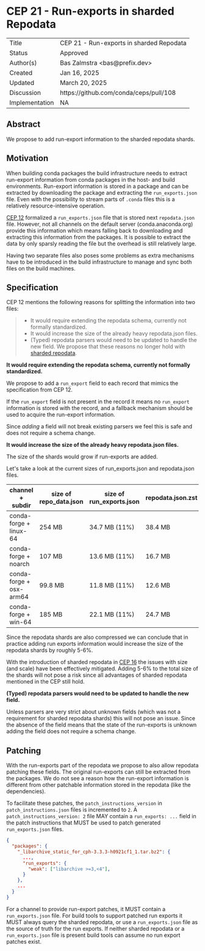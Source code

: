 # CEP 21 - Run-exports in sharded Repodata

<table>
<tr><td> Title </td><td> CEP 21 - Run-exports in sharded Repodata </td></tr>
<tr><td> Status </td><td> Approved </td></tr>
<tr><td> Author(s) </td><td> Bas Zalmstra &lt;bas@prefix.dev&gt;</td></tr>
<tr><td> Created </td><td> Jan 16, 2025</td></tr>
<tr><td> Updated </td><td> March 20, 2025</td></tr>
<tr><td> Discussion </td><td> https://github.com/conda/ceps/pull/108 </td></tr>
<tr><td> Implementation </td><td> NA </td></tr>
</table>

## Abstract

We propose to add run-export information to the sharded repodata shards.

## Motivation

When building conda packages the build infrastructure needs to extract run-export information from conda packages in the host- and build environments.
Run-export information is stored in a package and can be extracted by downloading the package and extracting the `run_exports.json` file.
Even with the possibility to stream parts of `.conda` files this is a relatively resource-intensive operation.

[CEP 12](https://github.com/conda/ceps/blob/main/cep-0012.md) formalized a `run_exports.json` file that is stored next `repodata.json` file.
However, not all channels on the default server (conda.anaconda.org) provide this information which means falling back to downloading and extracting this information from the packages. It is possible to extract the data by only sparsly reading the file but the overhead is still relatively large.

Having two separate files also poses some problems as extra mechanisms have to be introduced in the build infrastructure to manage and sync both files on the build machines.

## Specification

CEP 12 mentions the following reasons for splitting the information into two files:

> * It would require extending the repodata schema, currently not formally standardized.
> * It would increase the size of the already heavy repodata.json files.
> * (Typed) repodata parsers would need to be updated to handle the new field.
We propose that these reasons no longer hold with [sharded repodata](https://github.com/conda/ceps/blob/main/cep-0016.md).

**It would require extending the repodata schema, currently not formally standardized.**

We propose to add a `run_export` field to each record that mimics the specification from CEP 12.

If the `run_export` field is not present in the record it means no `run_export` information is stored with the record, and a fallback mechanism should be used to acquire the run-export information.

Since *adding* a field will not break existing parsers we feel this is safe and does not require a schema change.

**It would increase the size of the already heavy repodata.json files.**

The size of the shards would grow if run-exports are added.

Let's take a look at the current sizes of run_exports.json and repodata.json files.

| channel + subdir | size of repo_data.json | size of run_exports.json | repodata.json.zst | run_exports.json.zst |
|------------------|------------------------|--------------------------|--------------------------|-----------------------------|
| conda-forge + linux-64 | 254 MB | 34.7 MB (11%) | 38.4 MB | 2.2MB (5%) |
| conda-forge + noarch | 107 MB | 13.6 MB (11%) | 16.7 MB | 0.9 MB (5%) |
| conda-forge + osx-arm64 | 99.8 MB | 11.8 MB (11%) | 12.6 MB | 0.8 MB (6%) |
| conda-forge + win-64 | 185 MB | 22.1 MB (11%) | 24.7 MB | 1.4 MB (5%) |

Since the repodata shards are also compressed we can conclude that in practice adding run exports information would increase the size of the repodata shards by roughly 5-6%.

With the introduction of sharded repodata in [CEP 16](https://github.com/conda/ceps/blob/main/cep-0016.md) the issues with size (and scale) have been effectively mitigated. Adding 5-6% to the total size of the shards will not pose a risk since all advantages of sharded repodata mentioned in the CEP still hold.

**(Typed) repodata parsers would need to be updated to handle the new field.**

Unless parsers are very strict about unknown fields (which was not a requirement for sharded repodata shards) this will not pose an issue. Since the absence of the field means that the state of the run-exports is unknown adding the field does not require a schema change.

## Patching

With the run-exports part of the repodata we propose to also allow repodata patching these fields. The original run-exports can still be extracted from the packages. We do not see a reason how the run-export information is different from other patchable information stored in the repodata (like the dependencies).

To facilitate these patches, the `patch_instructions_version` in `patch_instructions.json` files is incremented to `2`. A `patch_instructions_version: 2` file MAY contain a `run_exports: ...` field in the patch instructions that MUST be used to patch generated `run_exports.json` files.

```json
{
  "packages": {
    "_libarchive_static_for_cph-3.3.3-h0921cf1_1.tar.bz2": {
      ...,
      "run_exports": {
        "weak": ["libarchive >=3,<4"],
      }
    },
    ...
  }
}
```

For a channel to provide run-export patches, it MUST contain a `run_exports.json` file.
For build tools to support patched run exports it MUST always query the sharded repodata, or use a `run_exports.json` file as the source of truth for the run exports.
If neither sharded repodata or a `run_exports.json` file is present build tools can assume no run export patches exist.
